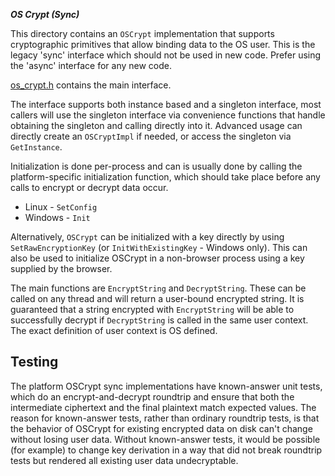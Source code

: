 ***OS Crypt (Sync)***

This directory contains an `OSCrypt` implementation that supports cryptographic
primitives that allow binding data to the OS user. This is the legacy 'sync'
interface which should not be used in new code. Prefer using the 'async'
interface for any new code.

[os_crypt.h](os_crypt.h) contains the main interface.

The interface supports both instance based and a singleton interface, most
callers will use the singleton interface via convenience functions that handle
obtaining the singleton and calling directly into it. Advanced usage can
directly create an `OSCryptImpl` if needed, or access the singleton via
`GetInstance`.

Initialization is done per-process and can is usually done by calling the
platform-specific initialization function, which should take place before any
calls to encrypt or decrypt data occur.

*   Linux - `SetConfig`
*   Windows - `Init`

Alternatively, `OSCrypt` can be initialized with a key directly by using
`SetRawEncryptionKey` (or `InitWithExistingKey` - Windows only). This can also
be used to initialize OSCrypt in a non-browser process using a key supplied by
the browser.

The main functions are `EncryptString` and `DecryptString`. These can be called
on any thread and will return a user-bound encrypted string. It is guaranteed
that a string encrypted with `EncryptString` will be able to successfully
decrypt if `DecryptString` is called in the same user context. The exact
definition of user context is OS defined.

## Testing

The platform OSCrypt sync implementations have known-answer unit tests, which do
an encrypt-and-decrypt roundtrip and ensure that both the intermediate
ciphertext and the final plaintext match expected values. The reason for
known-answer tests, rather than ordinary roundtrip tests, is that the behavior
of OSCrypt for existing encrypted data on disk can't change without losing user
data. Without known-answer tests, it would be possible (for example) to change
key derivation in a way that did not break roundtrip tests but rendered all
existing user data undecryptable.
